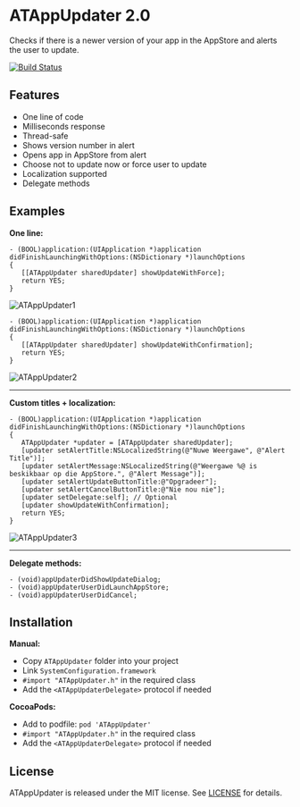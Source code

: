 # ATAppUpdater 2.0
Checks if there is a newer version of your app in the AppStore and alerts the user to update.

[![Build Status](https://travis-ci.org/emotality/ATAppUpdater.svg?branch=master)](https://travis-ci.org/emotality/ATAppUpdater) 

## Features

- One line of code
- Milliseconds response
- Thread-safe
- Shows version number in alert
- Opens app in AppStore from alert
- Choose not to update now or force user to update
- Localization supported
- Delegate methods

## Examples

**One line:**

````objc
- (BOOL)application:(UIApplication *)application didFinishLaunchingWithOptions:(NSDictionary *)launchOptions
{
   [[ATAppUpdater sharedUpdater] showUpdateWithForce];
   return YES;
}
````
![ATAppUpdater1](https://www.emotality.com/development/GitHub/ATAppUpdater-1.png)
````objc
- (BOOL)application:(UIApplication *)application didFinishLaunchingWithOptions:(NSDictionary *)launchOptions
{
   [[ATAppUpdater sharedUpdater] showUpdateWithConfirmation];
   return YES;
}
````
![ATAppUpdater2](https://www.emotality.com/development/GitHub/ATAppUpdater-2.png)

---
**Custom titles + localization:**
````objc
- (BOOL)application:(UIApplication *)application didFinishLaunchingWithOptions:(NSDictionary *)launchOptions
{
   ATAppUpdater *updater = [ATAppUpdater sharedUpdater];
   [updater setAlertTitle:NSLocalizedString(@"Nuwe Weergawe", @"Alert Title")];
   [updater setAlertMessage:NSLocalizedString(@"Weergawe %@ is beskikbaar op die AppStore.", @"Alert Message")];
   [updater setAlertUpdateButtonTitle:@"Opgradeer"];
   [updater setAlertCancelButtonTitle:@"Nie nou nie"];
   [updater setDelegate:self]; // Optional
   [updater showUpdateWithConfirmation];
   return YES;
}
````
![ATAppUpdater3](https://www.emotality.com/development/GitHub/ATAppUpdater-3.png)

---
**Delegate methods:**
````objc
- (void)appUpdaterDidShowUpdateDialog;
- (void)appUpdaterUserDidLaunchAppStore;
- (void)appUpdaterUserDidCancel;
````

## Installation

**Manual:**

- Copy `ATAppUpdater` folder into your project
- Link `SystemConfiguration.framework`
- `#import "ATAppUpdater.h"` in the required class
- Add the `<ATAppUpdaterDelegate>` protocol if needed

**CocoaPods:**

- Add to podfile: `pod 'ATAppUpdater'`
- `#import "ATAppUpdater.h"` in the required class
- Add the `<ATAppUpdaterDelegate>` protocol if needed

## License

ATAppUpdater is released under the MIT license. See [LICENSE](https://github.com/emotality/ATAppUpdater/blob/master/LICENSE.md) for details.
